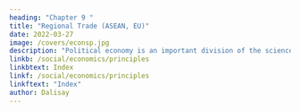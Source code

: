 ```yaml
---
heading: "Chapter 9 "
title: "Regional Trade (ASEAN, EU)"
date: 2022-03-27
image: /covers/econsp.jpg
description: "Political economy is an important division of the science of government. The object of government is the happiness of men, united in society"
linkb: /social/economics/principles
linkbtext: Index
linkf: /social/economics/principles
linkftext: "Index"
author: Dalisay
---
```


